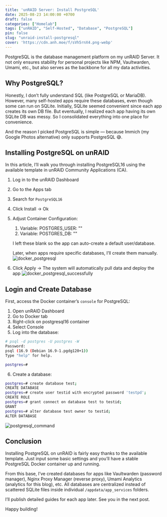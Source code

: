```yaml
---
title: 'unRAID Server: Install PostgreSQL'
date: 2025-08-23 14:00:00 +0700
draft: false 
categories: ["Homelab"]
tags: ["unRAID", "Self-Hosted", "Database", "PostgreSQL"]
pin: false
slug: "unraid-install-postgresql"
cover: 'https://cdn.anh.moe/f/sVh5rnX4.png-webp'
---
```


PostgreSQL is the database management platform on my unRAID Server. It not only ensures stability for personal projects like NPM, Vaultwarden, Umami, etc., but also serves as the backbone for all my data activities.

## Why PostgreSQL? 
Honestly, I don’t fully understand SQL (like PostgreSQL or MariaDB). However, many self-hosted apps require these databases, even though some can run on SQLite. Initially, SQLite seemed convenient since each app creates its own DB file. But eventually, I realized each app having its own SQLite DB was messy. So I consolidated everything into one place for convenience.

And the reason I picked PostgreSQL is simple — because Immich (my Google Photos alternative) only supports PostgreSQL 😅.

## Installing PostgreSQL on unRAID
In this article, I’ll walk you through installing PostgreSQL16 using the available template in unRAID Community Applications (CA).

1. Log in to the unRAID Dashboard
2. Go to the Apps tab
3. Search for `PostgreSQL16`
4. Click Install → Ok
5. Adjust Container Configuration:
    1. Variable: POSTGRES_USER: ""
    2. Variable: POSTGRES_DB: ""

    I left these blank so the app can auto-create a default user/database.

    Later, when apps require specific databases, I’ll create them manually.
    ![docker_postgresql](https://cdn.anh.moe/f/MyXA1wf.jpg-webp)
6. Click Apply → The system will automatically pull data and deploy the app
![docker_postgresql_successfully](https://cdn.anh.moe/f/cQsq8eCr.jpg-webp)

## Login and Create Database
First, access the Docker container’s `console` for PostgreSQL:

1. Open unRAID Dashboard  
2. Go to Docker tab  
3. Right-click on postgresql16 container  
4. Select Console  
5. Log into the database:
```bash
# psql -d postgres -U postgres -W
Password: 
psql (16.9 (Debian 16.9-1.pgdg120+1))
Type "help" for help.

postgres=#
```
6. Create a database:
```bash
postgres=# create database test;
CREATE DATABASE
postgres=# create user testid with encrypted password 'testpd';
CREATE ROLE
postgres=# grant connect on database test to testid;
GRANT
postgres=# alter database test owner to testid;
ALTER DATABASE
```

![postgresql_command](https://cdn.anh.moe/f/19e5Og.jpg-webp)

## Conclusion
Installing PostgreSQL on unRAID is fairly easy thanks to the available template. Just input some basic settings and you’ll have a stable PostgreSQL Docker container up and running.

From this base, I’ve created databases for apps like Vaultwarden (password manager), Nginx Proxy Manager (reverse proxy), Umami Analytics (analytics for this blog), etc. All databases are centralized instead of scattered SQLite files inside individual `/appdata/app_services` folders.

I’ll publish detailed guides for each app later. See you in the next post.

Happy building!